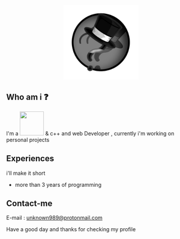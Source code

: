 <p align=center><img width=200 height=200 src="images/logo.png" /></p>

## Who am i ❓
I'm a <img width=64 height=64 src="https://logos-download.com/wp-content/uploads/2016/10/Python_logo_icon.png"> & c++ and web Developer , currently i'm working on personal projects

## Experiences
i'll make it short
* more than 3 years of programming

## Contact-me

E-mail : <a href="mailto:unknown989@protonmail.com">unknown989@protonmail.com</a>


Have a good day and thanks for checking my profile
